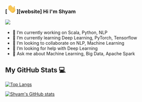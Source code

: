 
### [<img src="https://raw.githubusercontent.com/ABSphreak/ABSphreak/master/gifs/Hi.gif" width="30px">][website] Hi I'm Shyam
[<img height="30" src="https://img.shields.io/badge/twitter-%231DA1F2.svg?&style=for-the-badge&logo=twitter&logoColor=white" />][twitter]
- 🔭 I’m currently working on Scala, Python, NLP
- 🌱 I’m currently learning Deep Learning, PyTorch, Tensorflow
- 👯 I’m looking to collaborate on NLP, Machine Learning
- 🤔 I’m looking for help with Deep Learning
- 💬 Ask me about Machine Learning, Big Data, Apache Spark
<!-- - 📫 How to reach me: 
- 😄 Pronouns: ...
- ⚡ Fun fact: ... -->


## My GitHub Stats 💻

[![Top Langs](https://github-readme-stats.vercel.app/api/top-langs/?username=vns1311&hide=java,html,css&theme=dracula)](https://github.com/anuraghazra/github-readme-stats)

[![Shyam's GitHub stats](https://github-readme-stats.vercel.app/api?username=vns1311&theme=dracula)](https://github.com/anuraghazra/github-readme-stats)


[twitter]: https://twitter.com/vnshyamkumar
